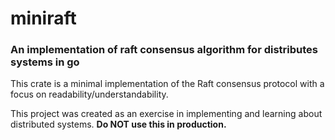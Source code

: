 # miniraft
### An implementation of raft consensus algorithm for distributes systems in go

This crate is a minimal implementation of the Raft consensus protocol with a focus on readability/understandability.

This project was created as an exercise in implementing and learning about distributed systems. **Do NOT use this in production.**